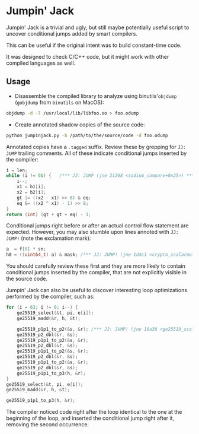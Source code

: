 Jumpin' Jack
============

Jumpin' Jack is a trivial and ugly, but still maybe potentially useful script to uncover conditional jumps added by smart compilers.

This can be useful if the original intent was to build constant-time code.

It was designed to check C/C++ code, but it might work with other compiled languages as well.

Usage
-----

* Disassemble the compiled library to analyze using binutils'`objdump` (`gobjdump` from `binutils` on MacOS):

```sh
objdump -d -l /usr/local/lib/libfoo.so > foo.odump
```

* Create annotated shadow copies of the source code:

```sh
python jumpinjack.py -b /path/to/the/source/code -d foo.odump
```

Annotated copies have a `.tagged` suffix. Review these by grepping for `JJ: JUMP` trailing comments. All of these indicate conditional jumps inserted by the compiler:

```c
i = len;
while (i != 0U) {   /*** JJ: JUMP (jne 21368 <sodium_compare+0x25>) ***/
    i--;
    x1 = b1[i];
    x2 = b2[i];
    gt |= ((x2 - x1) >> 8) & eq;
    eq &= ((x2 ^ x1) - 1) >> 8;
}
return (int) (gt + gt + eq) - 1;
```

Conditional jumps right before or after an actual control flow statement are expected. However, you may also stumble upon lines annoted with `JJ: JUMP!` (note the exclamation mark):

```c
a  = f[0] * sn;
h0 = ((uint64_t) a) & mask; /*** JJ: JUMP! (jne 1d4c1 <crypto_scalarmult_curve25519_ref10+0x19f>) ***/
```

You should carefully review these first and they are more likely to contain conditional jumps inserted by the compiler, that are not explicitly visible in the source code.

Jumpin' Jack can also be useful to discover interesting loop optimizations performed by the compiler, such as:

```c
for (i = 63; i != 0; i--) {
    ge25519_select(&t, pi, e[i]);
    ge25519_madd(&r, h, &t);

    ge25519_p1p1_to_p2(&s, &r);	/*** JJ: JUMP! (jne 10a38 <ge25519_scalarmult+0x285>) ***/
    ge25519_p2_dbl(&r, &s);
    ge25519_p1p1_to_p2(&s, &r);
    ge25519_p2_dbl(&r, &s);
    ge25519_p1p1_to_p2(&s, &r);
    ge25519_p2_dbl(&r, &s);
    ge25519_p1p1_to_p2(&s, &r);
    ge25519_p2_dbl(&r, &s);
    ge25519_p1p1_to_p3(h, &r);
}
ge25519_select(&t, pi, e[i]);
ge25519_madd(&r, h, &t);

ge25519_p1p1_to_p3(h, &r);
```

The compiler noticed code right after the loop identical to the one at the beginning of the loop, and inserted the conditional jump right after it, removing the second occurrence.
